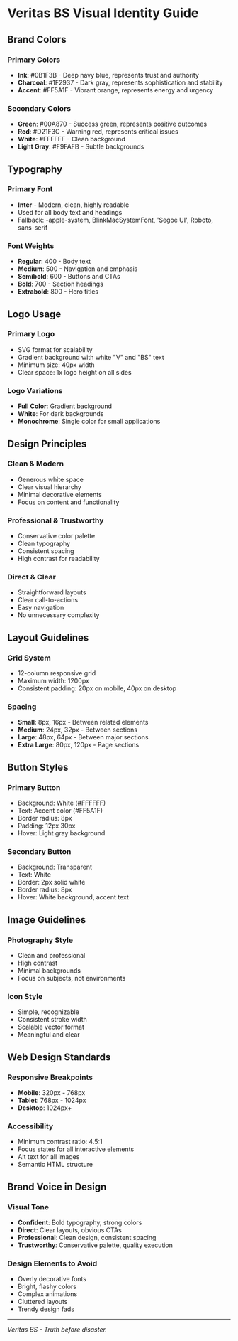 # Veritas BS Visual Identity Guide

## Brand Colors

### Primary Colors
- **Ink**: #0B1F3B - Deep navy blue, represents trust and authority
- **Charcoal**: #1F2937 - Dark gray, represents sophistication and stability
- **Accent**: #FF5A1F - Vibrant orange, represents energy and urgency

### Secondary Colors
- **Green**: #00A870 - Success green, represents positive outcomes
- **Red**: #D21F3C - Warning red, represents critical issues
- **White**: #FFFFFF - Clean background
- **Light Gray**: #F9FAFB - Subtle backgrounds

## Typography

### Primary Font
- **Inter** - Modern, clean, highly readable
- Used for all body text and headings
- Fallback: -apple-system, BlinkMacSystemFont, 'Segoe UI', Roboto, sans-serif

### Font Weights
- **Regular**: 400 - Body text
- **Medium**: 500 - Navigation and emphasis
- **Semibold**: 600 - Buttons and CTAs
- **Bold**: 700 - Section headings
- **Extrabold**: 800 - Hero titles

## Logo Usage

### Primary Logo
- SVG format for scalability
- Gradient background with white "V" and "BS" text
- Minimum size: 40px width
- Clear space: 1x logo height on all sides

### Logo Variations
- **Full Color**: Gradient background
- **White**: For dark backgrounds
- **Monochrome**: Single color for small applications

## Design Principles

### Clean & Modern
- Generous white space
- Clear visual hierarchy
- Minimal decorative elements
- Focus on content and functionality

### Professional & Trustworthy
- Conservative color palette
- Clean typography
- Consistent spacing
- High contrast for readability

### Direct & Clear
- Straightforward layouts
- Clear call-to-actions
- Easy navigation
- No unnecessary complexity

## Layout Guidelines

### Grid System
- 12-column responsive grid
- Maximum width: 1200px
- Consistent padding: 20px on mobile, 40px on desktop

### Spacing
- **Small**: 8px, 16px - Between related elements
- **Medium**: 24px, 32px - Between sections
- **Large**: 48px, 64px - Between major sections
- **Extra Large**: 80px, 120px - Page sections

## Button Styles

### Primary Button
- Background: White (#FFFFFF)
- Text: Accent color (#FF5A1F)
- Border radius: 8px
- Padding: 12px 30px
- Hover: Light gray background

### Secondary Button
- Background: Transparent
- Text: White
- Border: 2px solid white
- Border radius: 8px
- Hover: White background, accent text

## Image Guidelines

### Photography Style
- Clean and professional
- High contrast
- Minimal backgrounds
- Focus on subjects, not environments

### Icon Style
- Simple, recognizable
- Consistent stroke width
- Scalable vector format
- Meaningful and clear

## Web Design Standards

### Responsive Breakpoints
- **Mobile**: 320px - 768px
- **Tablet**: 768px - 1024px
- **Desktop**: 1024px+

### Accessibility
- Minimum contrast ratio: 4.5:1
- Focus states for all interactive elements
- Alt text for all images
- Semantic HTML structure

## Brand Voice in Design

### Visual Tone
- **Confident**: Bold typography, strong colors
- **Direct**: Clear layouts, obvious CTAs
- **Professional**: Clean design, consistent spacing
- **Trustworthy**: Conservative palette, quality execution

### Design Elements to Avoid
- Overly decorative fonts
- Bright, flashy colors
- Complex animations
- Cluttered layouts
- Trendy design fads

---

*Veritas BS - Truth before disaster.* 
